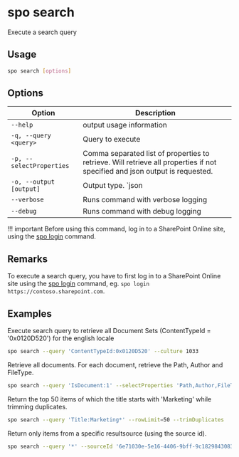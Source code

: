 # spo search

Execute a search query

## Usage

```sh
spo search [options]
```

## Options

Option|Description
------|-----------
`--help`|output usage information
`-q, --query <query>`|Query to execute
`-p, --selectProperties`|Comma separated list of properties to retrieve. Will retrieve all properties if not specified and json output is requested.
`-o, --output [output]`|Output type. `json|text`. Default `text`
`--verbose`|Runs command with verbose logging
`--debug`|Runs command with debug logging

!!! important
    Before using this command, log in to a SharePoint Online site, using the [spo login](../login.md) command.

## Remarks

To execute a search query, you have to first log in to a SharePoint Online site using the [spo login](../login.md) command, eg. `spo login https://contoso.sharepoint.com`.

## Examples

Execute search query to retrieve all Document Sets (ContentTypeId = '0x0120D520') for the english locale

```sh
spo search --query 'ContentTypeId:0x0120D520' --culture 1033
```

Retrieve all documents. For each document, retrieve the Path, Author and FileType.

```sh
spo search --query 'IsDocument:1' --selectProperties 'Path,Author,FileType' --allResults
```

Return the top 50 items of which the title starts with 'Marketing' while trimming duplicates.

```sh
spo search --query 'Title:Marketing*' --rowLimit=50 --trimDuplicates
```

Return only items from a specific resultsource (using the source id).

```sh
spo search --query '*' --sourceId '6e71030e-5e16-4406-9bff-9c1829843083'
```